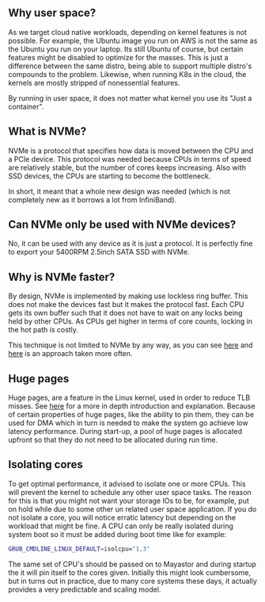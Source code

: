 ## Why user space?

As we target cloud native workloads, depending on kernel features is not possible. For example, the Ubuntu image
you run on AWS is not the same as the Ubuntu you run on your laptop. Its still Ubuntu of course, but certain features
might be disabled to optimize for the masses. This is just a difference between the same distro, being able to
support multiple distro's compounds to the problem. Likewise, when running K8s in the cloud, the kernels are mostly
stripped of nonessential features.

By running in user space, it does not matter what kernel you use its "Just a container".

## What is NVMe?

NVMe is a protocol that specifies how data is moved between the CPU and a PCIe device. This protocol was needed
because CPUs in terms of speed are relatively stable, but the number of cores keeps increasing.
Also with SSD devices, the CPUs are starting to become the bottleneck.

In short, it meant that  a whole new design was needed (which is not completely new as it borrows a lot
from InfiniBand).

## Can NVMe only be used with NVMe devices?

No, it can be used with any device as it is just a protocol. It is perfectly fine to export your 5400RPM 2.5inch
SATA SSD with NVMe.

## Why is NVMe faster?

By design, NVMe is implemented by making use lockless ring buffer. This does not make the devices fast but
it makes the protocol fast. Each CPU gets its own buffer such that it does not have to wait on any locks
being held by other CPUs. As CPUs get higher in terms of core counts, locking in the hot path is costly.

This technique is not limited to NVMe by any way, as you can see [here](https://lwn.net/Articles/776703/) and
[here](https://lwn.net/Articles/789603/) is an approach taken more often.

## Huge pages

Huge pages, are a feature in the Linux kernel, used in order to reduce TLB misses. See [here](https://lwn.net/Articles/374424/)
for a more in depth introduction and explanation. Because of certain properties of huge pages, like the ability to pin
them, they can be used for DMA which in turn is needed to make the system go achieve low latency performance. During
start-up, a pool of huge pages is allocated upfront so that they do not need to be allocated during run time.

## Isolating cores

To get optimal performance, it advised to isolate one or more CPUs. This will prevent the kernel to schedule any other
user space tasks. The reason for this is that you might not want your storage IOs to be, for example, put on hold while
due to some other un related user space application. If you do not isolate a core, you will notice erratic latency but
depending on the workload that might be fine. A CPU can only be really isolated during system boot so it must be added
during boot time like for example:

```bash
GRUB_CMDLINE_LINUX_DEFAULT=isolcpu="1,3"
```

The same set of CPU's should be passed on to Mayastor and during startup the it will pin itself to the cores given. Initially
this might look cumbersome, but in turns out in practice, due to many core systems these days, it actually provides a very
predictable and scaling model.

